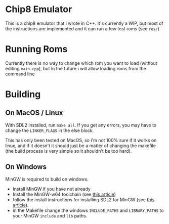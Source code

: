 # Chip8 Emulator

This is a chip8 emulator that i wrote in C++. it's currently a WIP, but most of the instructions are implemented and it can run a few test roms (see `res/`)

# Running Roms

Currently there is no way to change which rom you want to load (without editing `main.cpp`), but in the future i will allow loading roms from the command line

# Building

## On MacOS / Linux

With SDL2 installed, run `make all`. If you get any errors, you may have to change the `LINKER_FLAGS` in the else block.

This has only been tested on MacOS, so i'm not 100% sure if it works on linux, and if it doesn't it should just be a matter of changing the makefile (the build process is very simple so it shouldn't be too hard).

## On Windows

MinGW is required to build on windows.

 - Install MinGW if you have not already
 - Install the MinGW-w64 toolchain (see [this article](https://code.visualstudio.com/docs/cpp/config-mingw#_prerequisites))
 - follow the install instructions for installing SDL2 for MinGW (see [this article](https://lazyfoo.net/tutorials/SDL/01_hello_SDL/windows/mingw/index.php)).
 - in the Makefile change the windows `INCLUDE_PATHS` and `LIBRARY_PATHS` to your MinGW `include` and `lib` paths.